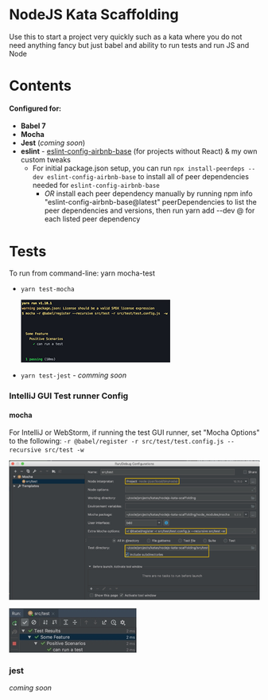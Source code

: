 
# NodeJS Kata Scaffolding
Use this to start a project very quickly such as a kata where you do not
need anything fancy but just babel and ability to run tests and run JS and Node

# Contents
#### Configured for:
 - **Babel 7**
 - **Mocha**
 - **Jest** (_coming soon_)
 - **eslint** - [eslint-config-airbnb-base](https://github.com/airbnb/javascript/tree/master/packages/eslint-config-airbnb-base) (for projects without React) & my own custom tweaks
   - For initial package.json setup, you can run `npx install-peerdeps --dev eslint-config-airbnb-base` to install all of peer dependencies needed for `eslint-config-airbnb-base`
     - *OR* install each peer dependency manually by running npm info "eslint-config-airbnb-base@latest" peerDependencies to list the peer dependencies and versions, then run yarn add --dev <dependency>@<version> for each listed peer dependency

# Tests

To run from command-line: yarn mocha-test
- `yarn test-mocha`

    ![example of running tests with mocha](https://github.com/dschinkel/nodejs-kata-scaffolding/raw/master/images/console-run-tests.png)

- `yarn test-jest` - _comming soon_

### IntelliJ GUI Test runner Config

#### mocha
For IntelliJ or WebStorm, if running the test GUI runner, set "Mocha Options" to the following: `-r @babel/register -r src/test/test.config.js --recursive src/test -w`

![example of running tests with mocha](https://github.com/dschinkel/nodejs-kata-scaffolding/raw/master/images/intellij-mocha-test-configuration.png)

![example of running tests with mocha](https://github.com/dschinkel/nodejs-kata-scaffolding/raw/master/images/intellij-mocha-test-gui-run.png)

### jest
_coming soon_
